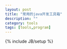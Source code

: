 ```yaml
---
layout: post
title: "常用的java开发工具箱"
description: ""
category: tools 
tags: [tools,program]
---
```

{% include JB/setup %}
